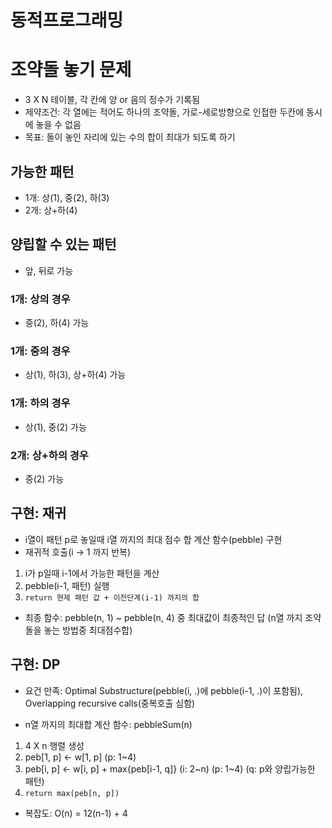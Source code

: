 # 동적프로그래밍

# 조약돌 놓기 문제
* 3 X N 테이블, 각 칸에 양 or 음의 정수가 기록됨
* 제약조건: 각 열에는 적어도 하나의 조약돌, 가로-세로방향으로 인접한 두칸에 동시에 놓을 수 없음
* 목표: 돌이 놓인 자리에 있는 수의 합이 최대가 되도록 하기

## 가능한 패턴
* 1개: 상(1), 중(2), 하(3)
* 2개: 상+하(4)

## 양립할 수 있는 패턴
* 앞, 뒤로 가능

### 1개: 상의 경우
* 중(2), 하(4) 가능

### 1개: 중의 경우
* 상(1), 하(3), 상+하(4) 가능

### 1개: 하의 경우
* 상(1), 중(2) 가능

### 2개: 상+하의 경우
* 중(2) 가능

## 구현: 재귀
* i열이 패턴 p로 놓일때 i열 까지의 최대 점수 합 계산 함수(pebble) 구현
* 재귀적 호출(i -> 1 까지 반복)

1. i가 p일때 i-1에서 가능한 패턴을 계산
2. pebble(i-1, 패턴) 실행
3. `return 현제 패턴 값 + 이전단계(i-1) 까지의 합`

* 최종 함수: pebble(n, 1) ~ pebble(n, 4) 중 최대값이 최종적인 답 (n열 까지 조약돌을 놓는 방법중 최대점수합)

## 구현: DP
* 요건 만족: Optimal Substructure(pebble(i, .)에 pebble(i-1, .)이 포함됨), Overlapping recursive calls(중복호출 심함)

* n열 까지의 최대합 계산 함수: pebbleSum(n)
1. 4 X n 행렬 생성
2. peb[1, p] <- w[1, p] (p: 1~4)
3. peb[i, p] <- w[i, p] + max{peb[i-1, q]} (i: 2~n) (p: 1~4) (q: p와 양립가능한 패턴)
4. `return max(peb[n, p])`

* 복잡도: O(n) = 12(n-1) + 4

